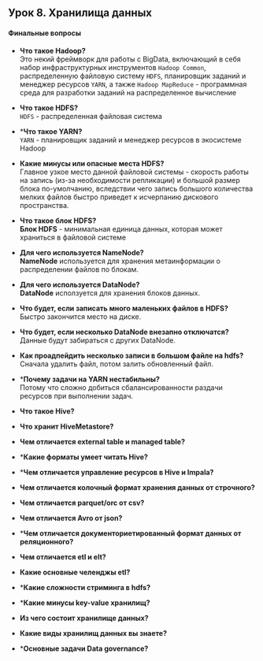 ## Урок 8. Хранилища данных
#### Финальные вопросы
* **Что такое Hadoop?** <br>
Это некий фреймворк для работы с BigData, включающий в себя набор инфраструктурных инструментов `Hadoop Common`, 
распределенную файловую систему `HDFS`, планировщик заданий и менеджер ресурсов `YARN`, 
а также `Hadoop MapReduce` - программная среда для разработки заданий на распределенное вычисление

* **Что такое HDFS?** <br>
`HDFS` - распределенная файловая система

* ***Что такое YARN?** <br>
`YARN` - планировщик заданий и менеджер ресурсов в экосистеме Hadoop

* **Какие минусы или опасные места HDFS?** <br>
Главное узкое место данной файловой системы - скорость работы на запись (из-за необходимости репликации) 
и большой размер блока по-умолчанию, вследствии чего запись большого количества мелких файлов быстро приведет к 
исчерпанию дискового пространства.

* **Что такое блок HDFS?** <br>
**Блок HDFS** - минимальная единица данных, которая может храниться в файловой системе

* **Для чего используется NameNode?** <br>
**NameNode** используется для хранения метаинформации о распределении файлов по блокам.

* **Для чего используется DataNode?** <br>
**DataNode** исползуется для хранения блоков данных.

* **Что будет, если записать много маленьких файлов в HDFS?** <br>
Быстро закончится место на диске.

* **Что будет, если несколько DataNode внезапно отключатся?** <br>
Данные будут забираться с других DataNode.

* **Как проадпейдить несколько записи в большом файле на hdfs?** <br>
Сначала удалить файл, потом залить обновленный файл.

* ***Почему задачи на YARN нестабильны?** <br>
Потому что сложно добиться сбалансированности раздачи ресурсов при выполнении задач.

* **Что такое Hive?** <br>
* **Что хранит HiveMetastore?** <br>
* **Чем отличается external table и managed table?** <br>
* ***Какие форматы умеет читать Hive?** <br>
* ***Чем отличается управление ресурсов в Hive и Impala?** <br>
* **Чем отличается колочный формат хранения данных от строчного?** <br>
* **Чем отличается parquet/orc от csv?** <br>
* **Чем отличается Avro от json?** <br>
* ***Чем отличается документориетированный формат данных от реляционного?** <br>
* **Чем отличается etl и elt?** <br>
* **Какие основные челенджы etl?**  <br>
* ***Какие сложности стриминга в hdfs?** <br>
* ***Какие минусы key-value хранилищ?** <br>
* **Из чего состоит хранилище данных?** <br>
* **Какие виды хранилищ данных вы знаете?** <br>
* ***Основные задачи Data governance?** <br>